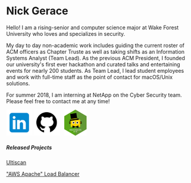 # Nick Gerace

Hello! I am a rising-senior and computer science major at Wake Forest University who loves and specializes in security. 

My day to day non-academic work includes guiding the current roster of ACM officers as Chapter Truste as well as taking shifts as an Information Systems Analyst (Team Lead). As the previous ACM President, I founded our university's first ever hackathon and curated talks and entertaining events for nearly 200 students. As Team Lead, I lead student employees and work with full-time staff as the point of contact for macOS/Unix solutions.

For summer 2018, I am interning at NetApp on the Cyber Security team. Please feel free to contact me at any time!

[<img src="linkedin.png" alt="linkedin" style="width: 70px;"/>](https://linkedin.com/in/nickgerace)
[<img src="github.png" alt="github" style="width: 70px;"/>](https://github.com/nickgerace)
&nbsp;
[<img src="wakehackslogo.png" alt="wakehackslogo" style="height: 70px;"/>](https://acm.cs.wfu.edu)

##### Released Projects

[Ultiscan](https://github.com/nickgerace/ultiscan)

["AWS Apache" Load Balancer](https://github.com/nickgerace/awsapache-loadbalancer)
